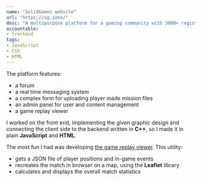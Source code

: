 ```yaml
---
name: "SolidGames website"
url: "https://sg.zone/"
desc: "A multipurpose platform for a gaming community with 3000+ registered members."
accountable: 
- frontend
tags:
- JavaScript
- CSS
- HTML
---
```

The platform features:

- a forum
- a real time messaging system
- a complex form for uploading player made mission files
- an admin panel for user and content management
- a game replay viewer

I worked on the front end, implementing the given graphic design and connecting the client side to the backend written in **C++**, so I made it in plain **JavaScript** and **HTML**.

The most fun I had was developing [the game replay viewer](https://sg.zone/replays/1705087203). This utility:

- gets a JSON file of player positions and in-game events
- recreates the match in browser on a map, using the **Leaflet** library
- calculates and displays the overall match statistics